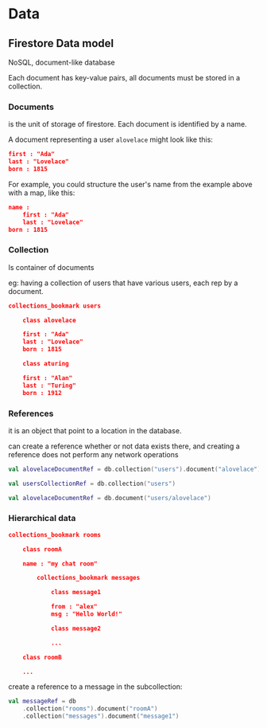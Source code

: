 # Data

## Firestore Data model

NoSQL, document-like database

Each document has key-value pairs, all documents must be stored in a collection.

### Documents

is the unit of storage of firestore.
Each document is identified by a name.

A document representing a user `alovelace` might look like this:

```json
first : "Ada"
last : "Lovelace"
born : 1815
```

For example, you could structure the user's name from the example above with a map, like this:

```json
name :
    first : "Ada"
    last : "Lovelace"
born : 1815
```

### Collection

Is container of documents

eg: having a collection of users that have various users, each rep by a document.

```json
collections_bookmark users

    class alovelace

    first : "Ada"
    last : "Lovelace"
    born : 1815

    class aturing

    first : "Alan"
    last : "Turing"
    born : 1912
```

### References

it is an object that point to a location in the database.

can create a reference whether or not data exists there, and creating a reference does not perform any network operations

```kotlin
val alovelaceDocumentRef = db.collection("users").document("alovelace")

val usersCollectionRef = db.collection("users")

val alovelaceDocumentRef = db.document("users/alovelace")

```

### Hierarchical data

```json
collections_bookmark rooms

    class roomA

    name : "my chat room"

        collections_bookmark messages

            class message1

            from : "alex"
            msg : "Hello World!"

            class message2

            ...

    class roomB

    ...
```

create a reference to a message in the subcollection:

```kotlin
val messageRef = db
    .collection("rooms").document("roomA")
    .collection("messages").document("message1")
```
